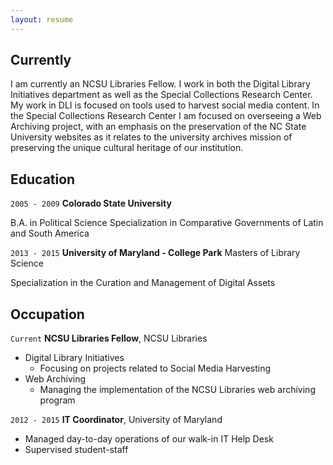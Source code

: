 ```yaml
---
layout: resume
---
```

## Currently

I am currently an NCSU Libraries Fellow. I work in both the Digital Library Initiatives department as well as the Special Collections Research Center. My work in DLI is focused on tools used to harvest social media content. In the Special Collections Research Center I am focused on overseeing a Web Archiving project, with an emphasis on the preservation of the NC State University websites as it relates to the university archives mission of preserving the unique cultural heritage of our institution.

## Education

`2005 - 2009`
__Colorado State University__

B.A. in Political Science
Specialization in Comparative Governments of Latin and South America


`2013 - 2015`
__University of Maryland - College Park__
Masters of Library Science

Specialization in the Curation and Management of Digital Assets

<!-- ## Awards

`2012`
Name of Award, Organization

## Publications

<!-- A list is also available [online](http://scholar.google.co.uk/citations?user=LTOTl0YAAAAJ) -->

<!--### Journals

`1994`
Article Title, Journal Title

`1994`
Article Title, Journal Title

### Books

`1994`
Book Title, Journal Title

`1994`
Book Title, Journal Title


## Presentations

`1994`
Presentation Title, Conference, <a href="http://MyWebsite.tld/presentation1">Link to Presentation</a> -->


## Occupation

`Current`
__NCSU Libraries Fellow__, NCSU Libraries

- Digital Library Initiatives
  - Focusing on projects related to Social Media Harvesting
- Web Archiving
  - Managing the implementation of the NCSU Libraries web archiving program

`2012 - 2015`
__IT Coordinator__, University of Maryland

- Managed day-to-day operations of our walk-in IT Help Desk
- Supervised student-staff

<!-- ### Footer

Last updated: May 2013 -->

